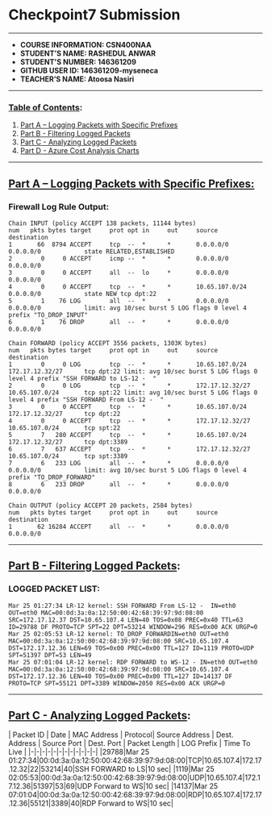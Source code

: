 # Checkpoint7 Submission
---
- **COURSE INFORMATION: CSN400NAA**
- **STUDENT’S NAME: RASHEDUL ANWAR**
- **STUDENT'S NUMBER: 146361209**
- **GITHUB USER ID: 146361209-myseneca**
- **TEACHER’S NAME: Atoosa Nasiri**
---
### <u>Table of Contents</u>:
1. [Part A – Logging Packets with Specific Prefixes](#header1)
2. [Part B - Filtering Logged Packets](#header2)
3. [Part C - Analyzing Logged Packets](#header3)
4. [Part D - Azure Cost Analysis Charts](#header4)
---
## <u>Part A – Logging Packets with Specific Prefixes:</u>
### Firewall Log Rule Output:
```
Chain INPUT (policy ACCEPT 138 packets, 11144 bytes)
num   pkts bytes target     prot opt in     out     source               destination
1       66  8794 ACCEPT     tcp  --  *      *       0.0.0.0/0            0.0.0.0/0            state RELATED,ESTABLISHED
2        0     0 ACCEPT     icmp --  *      *       0.0.0.0/0            0.0.0.0/0
3        0     0 ACCEPT     all  --  lo     *       0.0.0.0/0            0.0.0.0/0
4        0     0 ACCEPT     tcp  --  *      *       10.65.107.0/24       0.0.0.0/0            state NEW tcp dpt:22
5        1    76 LOG        all  --  *      *       0.0.0.0/0            0.0.0.0/0            limit: avg 10/sec burst 5 LOG flags 0 level 4 prefix "TO_DROP_INPUT"
6        1    76 DROP       all  --  *      *       0.0.0.0/0            0.0.0.0/0

Chain FORWARD (policy ACCEPT 3556 packets, 1303K bytes)
num   pkts bytes target     prot opt in     out     source               destination
1        0     0 LOG        tcp  --  *      *       10.65.107.0/24       172.17.12.32/27      tcp dpt:22 limit: avg 10/sec burst 5 LOG flags 0 level 4 prefix "SSH FORWARD to LS-12 -  "
2        0     0 LOG        tcp  --  *      *       172.17.12.32/27      10.65.107.0/24       tcp spt:22 limit: avg 10/sec burst 5 LOG flags 0 level 4 prefix "SSH FORWARD From LS-12 -  "
3        0     0 ACCEPT     tcp  --  *      *       10.65.107.0/24       172.17.12.32/27      tcp dpt:22
4        0     0 ACCEPT     tcp  --  *      *       172.17.12.32/27      10.65.107.0/24       tcp spt:22
5        7   280 ACCEPT     tcp  --  *      *       10.65.107.0/24       172.17.12.32/27      tcp dpt:3389
6        7   637 ACCEPT     tcp  --  *      *       172.17.12.32/27      10.65.107.0/24       tcp spt:3389
7        6   233 LOG        all  --  *      *       0.0.0.0/0            0.0.0.0/0            limit: avg 10/sec burst 5 LOG flags 0 level 4 prefix "TO_DROP_FORWARD"
8        6   233 DROP       all  --  *      *       0.0.0.0/0            0.0.0.0/0

Chain OUTPUT (policy ACCEPT 20 packets, 2584 bytes)
num   pkts bytes target     prot opt in     out     source               destination
1       62 16284 ACCEPT     all  --  *      *       0.0.0.0/0            0.0.0.0/0
```
---
## <u>Part B - Filtering Logged Packets</u>:
### LOGGED PACKET LIST:
```
Mar 25 01:27:34 LR-12 kernel: SSH FORWARD From LS-12 -  IN=eth0 OUT=eth0 MAC=00:0d:3a:0a:12:50:00:42:68:39:97:9d:08:00 SRC=172.17.12.37 DST=10.65.107.4 LEN=40 TOS=0x08 PREC=0x40 TTL=63 ID=29788 DF PROTO=TCP SPT=22 DPT=53214 WINDOW=296 RES=0x00 ACK URGP=0
Mar 25 02:05:53 LR-12 kernel: TO_DROP_FORWARDIN=eth0 OUT=eth0 MAC=00:0d:3a:0a:12:50:00:42:68:39:97:9d:08:00 SRC=10.65.107.4 DST=172.17.12.36 LEN=69 TOS=0x00 PREC=0x00 TTL=127 ID=1119 PROTO=UDP SPT=51397 DPT=53 LEN=49
Mar 25 07:01:04 LR-12 kernel: RDP FORWARD to WS-12 - IN=eth0 OUT=eth0 MAC=00:0d:3a:0a:12:50:00:42:68:39:97:9d:08:00 SRC=10.65.107.4 DST=172.17.12.36 LEN=40 TOS=0x00 PREC=0x00 TTL=127 ID=14137 DF PROTO=TCP SPT=55121 DPT=3389 WINDOW=2050 RES=0x00 ACK URGP=0

```
---
## <u>Part C - Analyzing Logged Packets</u>:

| Packet ID | Date | MAC Address | Protocol| Source Address | Dest. Address | Source Port | Dest. Port | Packet Length | LOG Prefix | Time To Live |
|-|-|-|-|-|-|-|-|-|-|-|-|
|29788|Mar 25 01:27:34|00:0d:3a:0a:12:50:00:42:68:39:97:9d:08:00|TCP|10.65.107.4|172.17.12.32|22|53214|40|SSH FORWARD to LS|10 sec|
|1119|Mar 25 02:05:53|00:0d:3a:0a:12:50:00:42:68:39:97:9d:08:00|UDP|10.65.107.4|172.17.12.36|51397|53|69|UDP Forward to WS|10 sec|
|14137|Mar 25 07:01:04|00:0d:3a:0a:12:50:00:42:68:39:97:9d:08:00|RDP|10.65.107.4|172.17.12.36|55121|3389|40|RDP Forward to WS|10 sec|

